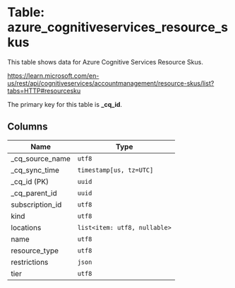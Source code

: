 # Table: azure_cognitiveservices_resource_skus

This table shows data for Azure Cognitive Services Resource Skus.

https://learn.microsoft.com/en-us/rest/api/cognitiveservices/accountmanagement/resource-skus/list?tabs=HTTP#resourcesku

The primary key for this table is **_cq_id**.

## Columns

| Name          | Type          |
| ------------- | ------------- |
|_cq_source_name|`utf8`|
|_cq_sync_time|`timestamp[us, tz=UTC]`|
|_cq_id (PK)|`uuid`|
|_cq_parent_id|`uuid`|
|subscription_id|`utf8`|
|kind|`utf8`|
|locations|`list<item: utf8, nullable>`|
|name|`utf8`|
|resource_type|`utf8`|
|restrictions|`json`|
|tier|`utf8`|